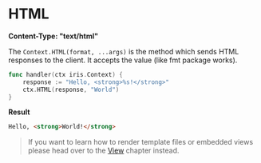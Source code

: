# HTML

**Content-Type: "text/html"**

The `Context.HTML(format, ...args)` is the method which sends HTML responses to the client. It accepts the value (like fmt package works).

```go
func handler(ctx iris.Context) {
    response := "Hello, <strong>%s!</strong>"
    ctx.HTML(response, "World")
}
```

**Result**

```html
Hello, <strong>World!</strong>
```

> If you want to learn how to render template files or embedded views please head over to the [View](../view) chapter instead.

<!-- slide:break-100 -->
